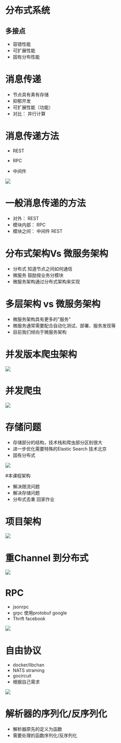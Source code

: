# 分布式系统

## 多接点
* 容错性能
* 可扩展性能
* 固有分布性能

# 消息传递
* 节点具有素有存储
* 抑郁开发
* 可扩展性能（功能）
* 对比： 并行计算


# 消息传递方法

* REST

* RPC  

* 中间件

![](.15.notebook_images/ab198dfc.png)

# 一般消息传递的方法

* 对外： REST
* 模块内部： RPC
* 模块之间： 中间件 REST

# 分布式架构Vs 微服务架构

* 分布式 知道节点之间如何通信
* 微服务 鼓励按业务分模块
* 微服务架构通过分布式架构来实现

# 多层架构 vs 微服务架构
* 微服务架构具有更多的"服务"
* 微服务通常需要配合自动化测试、部署、服务发现等
* 目前我们倾向于微服务架构

# 并发版本爬虫架构
![](.15.notebook_images/7225cf8c.png)


# 并发爬虫

![](.15.notebook_images/7066ea25.png) 

# 存储问题
* 存储部分的结构，技术栈和爬虫部分区别很大
* 进一步优化需要特殊的Elastic Search 技术北京
* 固有分布式

![](.15.notebook_images/d9dd7421.png)

#本课程架构
* 解决限流问题
* 解决存储问题
* 分布式去重 回家作业


# 项目架构

![](.15.notebook_images/94dbb17a.png)
# 重Channel 到分布式
![](.15.notebook_images/47212a13.png)
# RPC
* jsonrpc
* grpc 使用protobuf  google
* Thrift    facebook

![](.15.notebook_images/c41c45bd.png)

# 自由协议
* docker/libchan
* NATS straming
* gocircuit
* 根据自己需求

![](.15.notebook_images/b746afd1.png)


# 解析器的序列化/反序列化
* 解析器原先的定义为函数  
* 需要处理的函数序列化/反序列化





